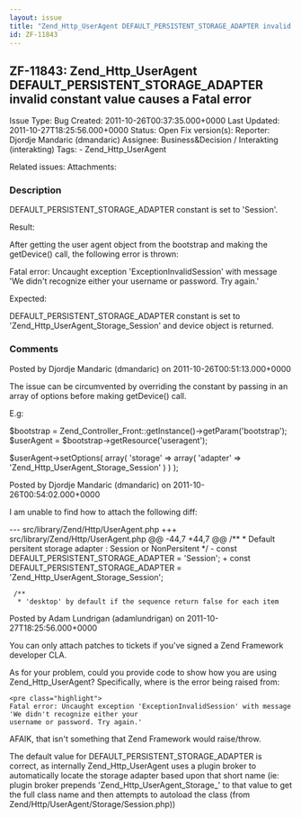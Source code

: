 ```yaml
---
layout: issue
title: "Zend_Http_UserAgent DEFAULT_PERSISTENT_STORAGE_ADAPTER invalid constant value causes a Fatal error"
id: ZF-11843
---
```


ZF-11843: Zend\_Http\_UserAgent DEFAULT\_PERSISTENT\_STORAGE\_ADAPTER invalid constant value causes a Fatal error
-----------------------------------------------------------------------------------------------------------------

 Issue Type: Bug Created: 2011-10-26T00:37:35.000+0000 Last Updated: 2011-10-27T18:25:56.000+0000 Status: Open Fix version(s): 
 Reporter:  Djordje Mandaric (dmandaric)  Assignee:  Business&Decision / Interakting (interakting)  Tags: - Zend\_Http\_UserAgent
 
 Related issues: 
 Attachments: 
### Description

DEFAULT\_PERSISTENT\_STORAGE\_ADAPTER constant is set to 'Session'.

Result:

After getting the user agent object from the bootstrap and making the getDevice() call, the following error is thrown:

Fatal error: Uncaught exception 'ExceptionInvalidSession' with message 'We didn't recognize either your username or password. Try again.'

Expected:

DEFAULT\_PERSISTENT\_STORAGE\_ADAPTER constant is set to 'Zend\_Http\_UserAgent\_Storage\_Session' and device object is returned.

 

 

### Comments

Posted by Djordje Mandaric (dmandaric) on 2011-10-26T00:51:13.000+0000

The issue can be circumvented by overriding the constant by passing in an array of options before making getDevice() call.

E.g:

$bootstrap = Zend\_Controller\_Front::getInstance()->getParam('bootstrap'); $userAgent = $bootstrap->getResource('useragent');

$userAgent->setOptions( array( 'storage' => array( 'adapter' => 'Zend\_Http\_UserAgent\_Storage\_Session' ) ) );

 

 

Posted by Djordje Mandaric (dmandaric) on 2011-10-26T00:54:02.000+0000

I am unable to find how to attach the following diff:

--- src/library/Zend/Http/UserAgent.php +++ src/library/Zend/Http/UserAgent.php @@ -44,7 +44,7 @@ /\*\* \* Default persitent storage adapter : Session or NonPersitent \*/ - const DEFAULT\_PERSISTENT\_STORAGE\_ADAPTER = 'Session'; + const DEFAULT\_PERSISTENT\_STORAGE\_ADAPTER = 'Zend\_Http\_UserAgent\_Storage\_Session';

 
     /**
      * 'desktop' by default if the sequence return false for each item


 

 

Posted by Adam Lundrigan (adamlundrigan) on 2011-10-27T18:25:56.000+0000

You can only attach patches to tickets if you've signed a Zend Framework developer CLA.

As for your problem, could you provide code to show how you are using Zend\_Http\_UserAgent? Specifically, where is the error being raised from:

 
    <pre class="highlight">
    Fatal error: Uncaught exception 'ExceptionInvalidSession' with message 'We didn't recognize either your
    username or password. Try again.'


AFAIK, that isn't something that Zend Framework would raise/throw.

The default value for DEFAULT\_PERSISTENT\_STORAGE\_ADAPTER is correct, as internally Zend\_Http\_UserAgent uses a plugin broker to automatically locate the storage adapter based upon that short name (ie: plugin broker prepends 'Zend\_Http\_UserAgent\_Storage\_' to that value to get the full class name and then attempts to autoload the class (from Zend/Http/UserAgent/Storage/Session.php))

 

 